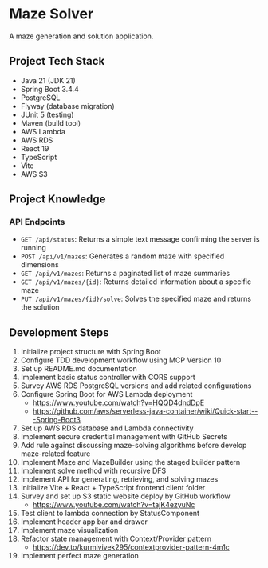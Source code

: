 # Maze Solver

A maze generation and solution application.

## Project Tech Stack

- Java 21 (JDK 21)
- Spring Boot 3.4.4
- PostgreSQL
- Flyway (database migration)
- JUnit 5 (testing)
- Maven (build tool)
- AWS Lambda
- AWS RDS
- React 19
- TypeScript
- Vite
- AWS S3

## Project Knowledge

### API Endpoints

- `GET /api/status`: Returns a simple text message confirming the server is running
- `POST /api/v1/mazes`: Generates a random maze with specified dimensions
- `GET /api/v1/mazes`: Returns a paginated list of maze summaries
- `GET /api/v1/mazes/{id}`: Returns detailed information about a specific maze
- `PUT /api/v1/mazes/{id}/solve`: Solves the specified maze and returns the solution

## Development Steps

1. Initialize project structure with Spring Boot
2. Configure TDD development workflow using MCP Version 10
3. Set up README.md documentation
4. Implement basic status controller with CORS support
5. Survey AWS RDS PostgreSQL versions and add related configurations
6. Configure Spring Boot for AWS Lambda deployment
   - https://www.youtube.com/watch?v=HQQD4dndDpE
   - https://github.com/aws/serverless-java-container/wiki/Quick-start---Spring-Boot3
7. Set up AWS RDS database and Lambda connectivity
8. Implement secure credential management with GitHub Secrets
9. Add rule against discussing maze-solving algorithms before develop maze-related feature
10. Implement Maze and MazeBuilder using the staged builder pattern
11. Implement solve method with recursive DFS
12. Implement API for generating, retrieving, and solving mazes
13. Initialize Vite + React + TypeScript frontend client folder
14. Survey and set up S3 static website deploy by GitHub workflow
    - https://www.youtube.com/watch?v=tajK4ezyuNc
15. Test client to lambda connection by StatusComponent
16. Implement header app bar and drawer
17. Implement maze visualization
18. Refactor state management with Context/Provider pattern
    - https://dev.to/kurmivivek295/contextprovider-pattern-4m1c
19. Implement perfect maze generation

